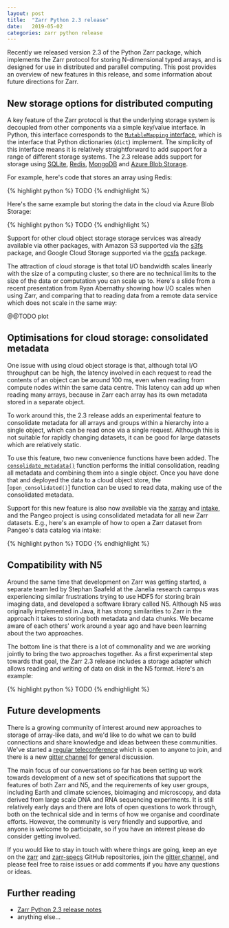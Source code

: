 ```yaml
---
layout: post
title:  "Zarr Python 2.3 release"
date:   2019-05-02
categories: zarr python release
---
```


Recently we released version 2.3 of the Python Zarr package, which
implements the Zarr protocol for storing N-dimensional typed arrays,
and is designed for use in distributed and parallel computing. This
post provides an overview of new features in this release, and some
information about future directions for Zarr.

## New storage options for distributed computing

A key feature of the Zarr protocol is that the underlying storage
system is decoupled from other components via a simple key/value
interface. In Python, this interface corresponds to the
[`MutableMapping` interface](@@TODO), which is the interface that
Python dictionaries (`dict`) implement. The simplicity of this
interface means it is relatively straightforward to add support for a
range of different storage systems. The 2.3 release adds support for
storage using [SQLite](@@TODO), [Redis](@@TODO), [MongoDB](@@TODO) and
[Azure Blob Storage](@@TODO).

For example, here's code that stores an array using Redis:

{% highlight python %}
TODO
{% endhighlight %}

Here's the same example but storing the data in the cloud via Azure
Blob Storage:

{% highlight python %}
TODO
{% endhighlight %}

Support for other cloud object storage storage services was already
available via other packages, with Amazon S3 supported via the
[s3fs](@@TODO) package, and Google Cloud Storage supported via the
[gcsfs](@@TODO) package.

The attraction of cloud storage is that total I/O bandwidth scales
linearly with the size of a computing cluster, so there are no
technical limits to the size of the data or computation you can scale
up to. Here's a slide from a recent presentation from Ryan Abernathy
showing how I/O scales when using Zarr, and comparing that to reading
data from a remote data service which does not scale in the same way:

@@TODO plot

## Optimisations for cloud storage: consolidated metadata

One issue with using cloud object storage is that, although total I/O
throughput can be high, the latency involved in each request to read
the contents of an object can be around 100 ms, even when reading from
compute nodes within the same data centre. This latency can add up
when reading many arrays, because in Zarr each array has its own
metadata stored in a separate object.

To work around this, the 2.3 release adds an experimental feature to
consolidate metadata for all arrays and groups within a hierarchy into
a single object, which can be read once via a single request. Although
this is not suitable for rapidly changing datasets, it can be good for
large datasets which are relatively static.

To use this feature, two new convenience functions have been
added. The [`consolidate_metadata()`](@@TODO) function performs the
initial consolidation, reading all metadata and combining them into a
single object. Once you have done that and deployed the data to a
cloud object store, the [`open_consolidated()`] function can be used
to read data, making use of the consolidated metadata.

Support for this new feature is also now available via the
[xarray](@@TODO) and [intake](@@TODO), and the Pangeo project is using
consolidated metadata for all new Zarr datasets. E.g., here's an
example of how to open a Zarr dataset from Pangeo's data catalog via
intake:

{% highlight python %}
TODO
{% endhighlight %}

## Compatibility with N5

Around the same time that development on Zarr was getting started, a
separate team led by Stephan Saafeld at the Janelia research campus
was experiencing similar frustrations trying to use HDF5 for storing
brain imaging data, and developed a software library called
N5. Although N5 was originally implemented in Java, it has strong
similarities to Zarr in the approach it takes to storing both metadata
and data chunks. We became aware of each others' work around a year
ago and have been learning about the two approaches.

The bottom line is that there is a lot of commonality and we are
working jointly to bring the two approaches together. As a first
experimental step towards that goal, the Zarr 2.3 release includes a
storage adapter which allows reading and writing of data on disk in
the N5 format. Here's an example:

{% highlight python %}
TODO
{% endhighlight %}

## Future developments

There is a growing community of interest around new approaches to
storage of array-like data, and we'd like to do what we can to build
connections and share knowledge and ideas between these
communities. We've started a [regular teleconference](@@TODO) which is
open to anyone to join, and there is a new [gitter channel](@@TODO)
for general discussion.

The main focus of our conversations so far has been setting up work
towards development of a new set of specifications that support the
features of both Zarr and N5, and the requirements of key user groups,
including Earth and climate sciences, bioimaging and microscopy, and
data derived from large scale DNA and RNA sequencing experiments. It
is still relatively early days and there are lots of open questions to
work through, both on the technical side and in terms of how we
organise and coordinate efforts. However, the community is very
friendly and supportive, and anyone is welcome to participate, so if
you have an interest please do consider getting involved.

If you would like to stay in touch with where things are going, keep
an eye on the [zarr](@@TODO) and [zarr-specs](@@TODO) GitHub
repositories, join the [gitter channel](@@TODO), and please feel free
to raise issues or add comments if you have any questions or ideas.

## Further reading

* [Zarr Python 2.3 release notes](@@TODO)
* anything else...
